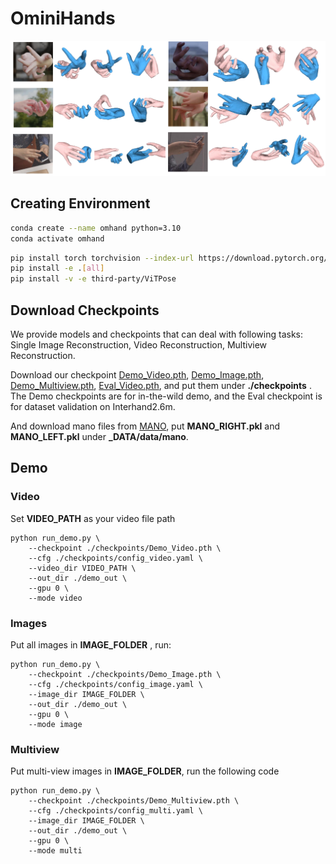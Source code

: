 # OminiHands

![teaser](assets/demo.png)

## Creating Environment

```bash
conda create --name omhand python=3.10
conda activate omhand
```

```bash
pip install torch torchvision --index-url https://download.pytorch.org/whl/cu117
pip install -e .[all]
pip install -v -e third-party/ViTPose
```



## Download Checkpoints

We provide models and checkpoints that can deal with following tasks: Single Image Reconstruction, Video Reconstruction, Multiview Reconstruction.

Download our checkpoint [Demo_Video.pth](https://drive.google.com/file/d/1ZoP4qmYE8MyXCfhGK5meWWfBOYpy1VZ7/view?usp=sharing), [Demo_Image.pth](https://drive.google.com/file/d/1jLo7cFIWeDXep_hhvumWdm90QIwy_HwB/view?usp=sharing), [Demo_Multiview.pth](https://drive.google.com/file/d/10EZF6qLQuTyrxS0glP23HFOAdiLQ9gy7/view?usp=sharing), [Eval_Video.pth](https://drive.google.com/file/d/1SeX9t6mKpkQp3V3YqxTdQzDuXnnVNgZl/view?usp=sharing), and put them under **./checkpoints** . The Demo checkpoints are for in-the-wild demo, and the Eval checkpoint is for dataset validation on Interhand2.6m. 

And download mano files from [MANO](https://mano.is.tue.mpg.de/), put **MANO_RIGHT.pkl** and **MANO_LEFT.pkl** under **_DATA/data/mano**.

## Demo

### Video

Set **VIDEO_PATH** as your video file path

```
python run_demo.py \
    --checkpoint ./checkpoints/Demo_Video.pth \
    --cfg ./checkpoints/config_video.yaml \
    --video_dir VIDEO_PATH \
    --out_dir ./demo_out \
    --gpu 0 \
    --mode video
```



### Images

Put all images in **IMAGE_FOLDER** , run:

```
python run_demo.py \
    --checkpoint ./checkpoints/Demo_Image.pth \
    --cfg ./checkpoints/config_image.yaml \
    --image_dir IMAGE_FOLDER \
    --out_dir ./demo_out \
    --gpu 0 \
    --mode image
```



### Multiview

Put multi-view images in **IMAGE_FOLDER**, run the following code

```
python run_demo.py \
    --checkpoint ./checkpoints/Demo_Multiview.pth \
    --cfg ./checkpoints/config_multi.yaml \
    --image_dir IMAGE_FOLDER \
    --out_dir ./demo_out \
    --gpu 0 \
    --mode multi
```

